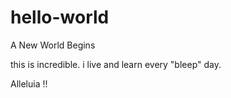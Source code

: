 # hello-world
A New World Begins



this is incredible.  i live and learn every "bleep" day.

Alleluia !!
